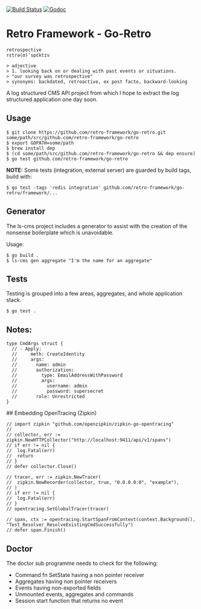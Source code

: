 
[![Build Status](https://travis-ci.org/retro-framework/go-retro.svg?branch=master)](https://travis-ci.org/retro-framework/go-retro) [![Godoc](http://img.shields.io/badge/godoc-reference-blue.svg?style=flat)](https://godoc.org/github.com/retro-framework/go-retro)

# Retro Framework - Go-Retro

    retrospective
    rɛtrə(ʊ)ˈspɛktɪv

    > adjective
    > 1. looking back on or dealing with past events or situations.
    > "our survey was retrospective"
    > synonyms:	backdated, retroactive, ex post facto, backward-looking

A log structured CMS API project from which I hope to extract the log
structured application one day soon.

## Usage

    $ git clone https://github.com/retro-framework/go-retro.git some/path/src/github.com/retro-framework/go-retro
    $ export GOPATH=some/path
    $ brew install dep
    $ (cd some/path/src/github.com/retro-framework/go-retro && dep ensure)
    $ go test github.com/retro-framework/go-retro

**NOTE:** Some tests (integration, external server) are guarded by build tags, build with:

    $ go test -tags 'redis integration' github.com/retro-framework/go-retro/framework/...
  
## Generator

The ls-cms project includes a generator to assist with the creation of the
nonsense boilerplate which is unavoidable.

Usage:

    $ go build .
    $ ls-cms gen aggregate "I'm the name for an aggregate"

## Tests

Testing is grouped into a few areas, aggregates, and whole application stack.

    $ go test .

## Notes:

    type CmdArgs struct {
      // - Apply:
      //     meth: CreateIdentity
      //     args:
      //       name: admin
      //       authorization:
      //         type: EmailAddressWithPassword
      //         args:
      //           username: admin
      //           password: supersecret
      //       role: Unrestricted
    }

## Embedding OpenTracing (Zipkin)

    // import zipkin "github.com/openzipkin/zipkin-go-opentracing"
    //
    // collector, err := zipkin.NewHTTPCollector("http://localhost:9411/api/v1/spans")
	// if err != nil {
	// 	log.Fatal(err)
	// 	return
	// }
	// defer collector.Close()

	// tracer, err := zipkin.NewTracer(
	// 	zipkin.NewRecorder(collector, true, "0.0.0.0:0", "example"),
	// )
	// if err != nil {
	// 	log.Fatal(err)
	// }
	// opentracing.SetGlobalTracer(tracer)

	// span, ctx := opentracing.StartSpanFromContext(context.Background(), "Test_Resolver_ResolveExistingCmdSuccessfully")
	// defer span.Finish()

## Doctor

The doctor sub programme needs to check for the following:

- Command fn SetState having a non pointer receiver
- Aggregates having non pointer receivers
- Events having non-exported fields
- Unmounted events, aggregates and commands
- Session start function that returns no event

